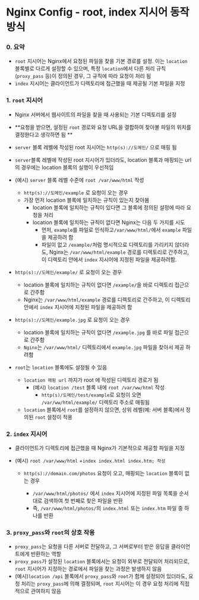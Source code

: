 # Nginx Config - root, index 지시어 동작 방식

### 0. 요약

- `root` 지시어는 Nginx에서 요청된 파일을 찾을 기본 경로를 설정. 이는 `location` 블록별로 다르게 설정할 수 있으며, 특정 `location`에서 다른 처리 규칙(`proxy_pass` 등)이 정의된 경우, 그 규칙에 따라 요청이 처리 됨
- `index` 지시어는 클라이언트가 디렉토리에 접근했을 때 제공될 기본 파일을 지정



### 1. `root` 지시어

- Nginx 서버에서 웹사이트의 파일을 찾을 때 사용되는 기본 디렉토리를 설정

- **요청을 받으면, 설정된 `root` 경로와 요청 URL을 결합하여 찾아볼 파일의 위치를 결정한다고 생각하면 됨 **

- `server` 블록 레벨에 작성된 root 지시어는 `http(s)://도메인/` 으로 매핑 됨

- `server`블록 레벨에 작성된 root 지시어가 있더라도, location 블록과 매핑되는 url의 경우에는 location 블록의 실행이 우선적임

- (예시) `server` 블록 레벨 수준에 `root /var/www/html` 작성

  - `http(s)://도메인/example` 로 요청이 오는 경우
  - 가장 먼저 location 블록에 일치하는 규칙이 있는지 찾아봄
      - location 블록에 일치하는 규칙이 있다면 그 블록에 정의된 설정에 따라 요청을 처리
      - location 블록에 일치하는 규칙이 없다면 Nginx는 다음 두 가지를 시도
        - 먼저,  `example`를 파일로 인식하고`/var/www/html/`에서 `example` 파일을 제공하려 함
        - 파일이 없고  `/example/`처럼 명시적으로 디렉토리를 가리키지 않더라도, Nginx는 `/var/www/html/example` 경로를 디렉토리로 간주하고, 이 디렉토리 안에서 `index` 지시어에 지정된 파일을 제공하려함.
    
- `http(s)://도메인/example/` 로 요청이 오는 경우
    - location 블록에 일치하는 규칙이 없다면 `/example/`을 바로 디렉토리 접근으로 간주함
    - Nginx는 `/var/www/html/example` 경로를 디렉토리로 간주하고, 이 디렉토리 안에서 `index` 지시어에 지정된 파일을 제공하려 함
    
- `http(s)://도메인/example.jpg` 로 요청이 오는 경우
    - location 블록에 일치하는 규칙이 없다면 `/example.jpg` 를  바로 파일 접근으로 간주함
  - `Nginx`는 `/var/www/html/` 디렉토리에서 `example.jpg` 파일을 찾아서 제공 하려함


- `root`는 `location` 블록에도 설정될 수 있음
  - `location 매핑 url` 까지가 root 에 작성된 디렉토리 경로가 됨
    - (예시) `location /test` 블록 내에 `root /var/ww/html` 작성
      - `http(s)/도메인/test/example`로 요청이 오면 `/var/ww/html/example/` 디렉토리 주소로 매핑됨
  - `location` 블록에서 `root`를 설정하지 않으면, 상위 레벨(예: 서버 블록)에서 정의된 `root` 설정이 적용

### 2. `index` 지시어

- 클라이언트가 디렉토리에 접근했을 때 Nginx가 기본적으로 제공할 파일을 지정

- (예시) `root /var/www/html` +`index index.html index.htm; 작성`

  - `http(s)://domain.com/photos` 요청이 오고, 매핑되는 `location` 블록이 없는 경우

    - `/var/www/html/photos/` 에서 `index` 지시어에 지정된 파일 목록을 순서대로 검색하여 첫 번째로 찾은 파일을 반환
    - 즉, `/var/www/html/photos/`의 `index.html` 또는 `index.htm` 파일 중 하나를 반환

    


### 3. `proxy_pass`와 `root`의 상호 작용

- `proxy_pass`는 요청을 다른 서버로 전달하고, 그 서버로부터 받은 응답을 클라이언트에게 반환하는 역할
- `proxy_pass`가 설정된 `location` 블록에서는 요청이 외부로 전달되어 처리되므로, `root` 지시어가 지정하는 경로에서 파일을 찾는 과정은 발생하지 않음
- (예시)`location /api` 블록에서 `proxy_pass`와 `root`가 함께 설정되어 있더라도, 요청 처리는 `proxy_pass`에 의해 결정되며, `root` 지시어는 이 경우 요청 처리에 직접적으로 관여하지 않음
